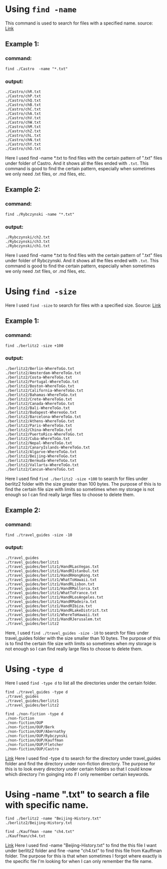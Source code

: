 # Using `find -name` 
This command is used to search for files with a specified name.
source: [Link](https://www.geeksforgeeks.org/find-command-in-linux-with-examples/)
## Example 1:
### command:
```
find ./Castro  -name "*.txt"
```
### output:
```
./Castro/chR.txt
./Castro/chP.txt
./Castro/chQ.txt
./Castro/chB.txt
./Castro/chC.txt
./Castro/chA.txt
./Castro/chV.txt
./Castro/chW.txt
./Castro/chM.txt
./Castro/chZ.txt
./Castro/chL.txt
./Castro/chN.txt
./Castro/chY.txt
./Castro/chO.txt
```
Here I used find -name *.txt to find files with the certain pattern of ".txt" files under folder of Castro. And it shows all the files ended with `.txt`. This command is good to find the certain pattern, especially when sometimes we only need .txt files, or .md files, etc.

## Example 2:
### command:
```
find ./Rybczynski -name "*.txt"
```
### output:
```
./Rybczynski/ch2.txt
./Rybczynski/ch3.txt
./Rybczynski/ch1.txt
```

Here I used find -name *.txt to find files with the certain pattern of ".txt" files under folder of Rybczynski. And it shows all the files ended with `.txt`. This command is good to find the certain pattern, especially when sometimes we only need .txt files, or .md files, etc.

# Using `find -size` 
Here I used `find -size` to search for files with a specified size.
Source: [Link](https://www.redhat.com/sysadmin/linux-find-command)
## Example 1:
### command:
```
find ./berlitz2 -size +100
```
### output:
```
./berlitz2/Berlin-WhereToGo.txt
./berlitz2/Amsterdam-WhereToGo.txt
./berlitz2/Costa-WhereToGo.txt
./berlitz2/Portugal-WhereToGo.txt
./berlitz2/Boston-WhereToGo.txt
./berlitz2/California-WhereToGo.txt
./berlitz2/Bahamas-WhereToGo.txt
./berlitz2/Crete-WhereToGo.txt
./berlitz2/Canada-WhereToGo.txt
./berlitz2/Bali-WhereToGo.txt
./berlitz2/Budapest-WhereoGo.txt
./berlitz2/Barcelona-WhereToGo.txt
./berlitz2/Athens-WhereToGo.txt
./berlitz2/Paris-WhereToGo.txt
./berlitz2/China-WhereToGo.txt
./berlitz2/PuertoRico-WhereToGo.txt
./berlitz2/Cuba-WhereToGo.txt
./berlitz2/Nepal-WhereToGo.txt
./berlitz2/CanaryIslands-WhereToGo.txt
./berlitz2/Algarve-WhereToGo.txt
./berlitz2/Beijing-WhereToGo.txt
./berlitz2/Bermuda-WhereToGo.txt
./berlitz2/Vallarta-WhereToGo.txt
./berlitz2/Cancun-WhereToGo.txt
```
Here I used find `find ./berlitz2 -size +100` to search for files under berlitz2 folder with the size greater than 100 bytes. The purpose of this is to find the certain file size with limits so sometimes when my storage is not enough so I can find really large files to choose to delete them.
## Example 2:
### command:
```
find ./travel_guides -size -10
```
### output:
```
./travel_guides
./travel_guides/berlitz1
./travel_guides/berlitz1/HandRLasVegas.txt
./travel_guides/berlitz1/HandRIstanbul.txt
./travel_guides/berlitz1/HandRHongKong.txt
./travel_guides/berlitz1/WhatToHawaii.txt
./travel_guides/berlitz1/HandRLisbon.txt
./travel_guides/berlitz1/HandRMallorca.txt
./travel_guides/berlitz1/WhatToFrance.txt
./travel_guides/berlitz1/HandRLosAngeles.txt
./travel_guides/berlitz1/HandRMadeira.txt
./travel_guides/berlitz1/HandRIbiza.txt
./travel_guides/berlitz1/HandRLakeDistrict.txt
./travel_guides/berlitz1/WhereToHawaii.txt
./travel_guides/berlitz1/HandRJerusalem.txt
./travel_guides/berlitz2
```

Here, I used `find ./travel_guides -size -10` to search for files under travel_guides folder with the size smaller than 10 bytes. The purpose of this is to find the certain file size with limits so sometimes when my storage is not enough so I can find really large files to choose to delete them.

# Using `-type d`
Here I used `find -type d` to list all the directories under the certain folder.
```
find ./travel_guides -type d
./travel_guides
./travel_guides/berlitz1
./travel_guides/berlitz2
```

```
find ./non-fiction -type d
./non-fiction
./non-fiction/OUP
./non-fiction/OUP/Berk
./non-fiction/OUP/Abernathy
./non-fiction/OUP/Rybczynski
./non-fiction/OUP/Kauffman
./non-fiction/OUP/Fletcher
./non-fiction/OUP/Castro
```
[Link](https://www.redhat.com/sysadmin/linux-find-command)
Here I used find -type d to search for the directory under travel_guides folder and find the directory under non-fiction directory. The purpose for this is to look every directory under certain folders so that I could know which directory I'm goinging into if I only remember certain keywords.

# Using -name ".txt" to search a file with specific name.
```
find ./berlitz2 -name "Beijing-History.txt"
./berlitz2/Beijing-History.txt
```

```
find ./Kauffman -name "ch4.txt"              
./Kauffman/ch4.txt
```
[Link](https://www.geeksforgeeks.org/find-command-in-linux-with-examples/)
Here I used find -name "Beijing-History.txt" to find the this file I want under berlitz2 folder and fine -name "ch4.txt" to find this file from Kauffman folder. The purpose for this is that when sometimes I forgot where exactly is the specific file I'm looking for when I can only remember the file name.
